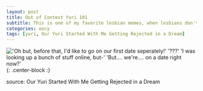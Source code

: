 ```yaml
---
layout: post
title: Out of Context Yuri 101
subtitle: This is one of my favorite lesbian memes, when lesbians don't know what a date is
categories: oocy
tags: [yuri, Our Yuri Started With Me Getting Rejected in a Dream]
---
```



!['Oh but, before that, I'd like to go on our first date seperately!' '???' 'I was looking up a bunch of stuff online, but-' 'But.... we're.... on a date right now?'](https://imgur.com/HSewvza.png){: .center-block :}


source: Our Yuri Started With Me Getting Rejected in a Dream